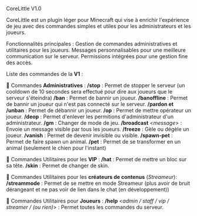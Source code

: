 CoreLittle V1.0

CoreLittle est un plugin léger pour Minecraft qui vise à enrichir l'expérience de jeu avec des commandes simples et utiles pour les administrateurs et les joueurs.

Fonctionnalités principales :
Gestion de commandes administratives et utilitaires pour les joueurs.
Messages personnalisables pour une meilleure communication sur le serveur.
Permissions intégrées pour une gestion fine des accès.

Liste des commandes de la **V1** :

🔧 Commandes **Administratives** :
**/stop** : Permet de stopper le serveur (un cooldown de 10 secondes sera effectué pour dire aux joueurs que le serveur s'éteindra)
**/ban** : Permet de bannir un joueur.
**/banoffline** : Permet de bannir un joueur qui n'est pas connecté sur le serveur.
**/pardon et /unban** : Permet de débannir un joueur.
**/op** : Permet de mettre opérateur un joueur.
**/deop** : Permet d'enlever les permitions d'administrateur d'un administrateur.
**/gm** : Changer de mode de jeu.
**/broadcast** <_message_> : Envoie un message visible par tous les joueurs.
**/freeze** : Gèle ou dégèle un joueur.
**/vanish** : Permet de devenir invisible ou visible.
**/spawn-pet** : Permet de faire spawn un animal.
**/pet** : Permet de se transformer en un animal (seulement le chien pour l'instant)

💎 Commandes Utilitaires pour les **VIP** :
**/hat** : Permet de mettre un bloc sur sa tête.
**/skin** : Permet de changer de skin.

🎥 Commandes Utilitaires pour les **créateurs de contenus** (_Streameur_):
**/streammode** : Permet de se mettre en mode Streameur (plus avoir de bruit dérangeant et ne pas voir de lien dans le chat (en développement))

🧭 Commandes Utilitaires pour **Joueurs** :
**/help** <_admin / staff / vip / streamer / (ou rien)_> : Permet toutes les commandes du serveur.
